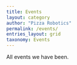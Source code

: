 ```yaml
---
title: Events
layout: category
author: "Pizza Robotics"
permalink: /events/
entries_layout: grid
taxonomy: Events
---
```


All events we have been.
